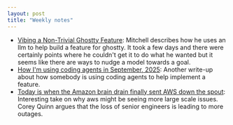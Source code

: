 ```yaml
---
layout: post
title: "Weekly notes"
---
```


* [Vibing a Non-Trivial Ghostty Feature](https://mitchellh.com/writing/non-trivial-vibing): Mitchell describes how he uses an llm to help build a feature for ghostty. It took a few days and there were certainly points where he couldn't get it to do what he wanted but it seems like there are ways to nudge a model towards a goal.
* [How I'm using coding agents in September, 2025](https://blog.fsck.com/2025/10/05/how-im-using-coding-agents-in-september-2025/): Another write-up about how somebody is using coding agents to help implement a feature.
* [Today is when the Amazon brain drain finally sent AWS down the spout](https://www.theregister.com/2025/10/20/aws_outage_amazon_brain_drain_corey_quinn/): Interesting take on why aws might be seeing more large scale issues. Corey Quinn argues that the loss of senior engineers is leading to more outages.